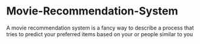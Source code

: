 # Movie-Recommendation-System
A movie recommendation system is a fancy way to describe a process that tries to predict your preferred items based on your or people similar to you
